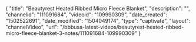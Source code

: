 {
    "title": "Beautyrest Heated Ribbed Micro Fleece Blanket",
    "description": "",
    "channelid": "111091684",
    "videoid": "109990309",
    "date_created": "1502522691",
    "date_modified": "1504049174",
    "type": "captivate",
    "layout": "channelVideo",
    "url": "\/bbbusa-latest-videos\/beautyrest-heated-ribbed-micro-fleece-blanket-3-notes\/111091684-109990309"
}